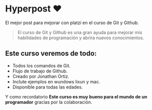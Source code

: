 # Hyperpost ❤️
El mejor post para mejorar con platzi en el curso de Git y Github.
>El curso de Git y Github es una gran ayuda para mejorar mis habilidades de programación y abrira nuevos conocimientos.

## Este curso veremos de todo:
- Todos los comandos de Git.
- Flujo de trabajo de Github.
- Creado por Jonathan Ortiz.
- Inclute ejemplos en wundows lixun y mac.
- Disponible para todas las edades.

Y como recordatorio **Este curso es muy bueno para el mundo de un programador** gracias por la colaboración.